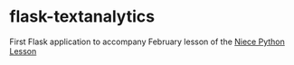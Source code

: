 # flask-textanalytics
First Flask application to accompany February lesson of the [Niece Python Lesson](https://github.com/JohnFunkCode/niece-python-lessons)
